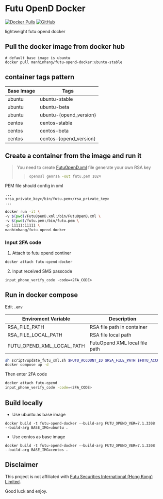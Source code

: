 # Futu OpenD Docker

[![Docker Pulls](https://img.shields.io/docker/pulls/manhinhang/futu-opend-docker)](https://hub.docker.com/r/manhinhang/futu-opend-docker)
[![GitHub](https://img.shields.io/github/license/manhinhang/futu-opend-docker)](https://github.com/manhinhang/futu-opend-docker/blob/main/LICENSE)

lightweight futu opend docker

## Pull the docker image from docker hub

```
# default base image is ubuntu
docker pull manhinhang/futu-opend-docker:ubuntu-stable
```

## container tags pattern

| Base Image | Tags                   |
| ---------- | ---------------------- |
| ubuntu     | ubuntu-stable          |
| ubuntu     | ubuntu-beta            |
| ubuntu     | ubuntu-{opend_version} |
| centos     | centos-stable          |
| centos     | centos-beta            |
| centos     | centos-{opend_version} |


## Create a container from the image and run it

> You need to create [FutuOpenD.xml](https://openapi.futunn.com/futu-api-doc/opend/opend-cmd.html) file
> generate your own RSA key
>> ```bash
>> openssl genrsa -out futu.pem 1024
>> ```

PEM file should config in xml
```
...
<rsa_private_key>/bin/futu.pem</rsa_private_key>
...
```

```bash
docker run -it \
-v $(pwd)/FutuOpenD.xml:/bin/FutuOpenD.xml \
-v $(pwd)/futu.pem:/bin/futu.pem \
-p 11111:11111 \
manhinhang/futu-opend-docker
```

### Input 2FA code

1. Attach to futu opend continer

```bash
docker attach futu-opend-docker
```
2. Input received SMS passcode

```
input_phone_verify_code -code=<2FA_CODE>
```

## Run in docker compose

Edit `.env`

| Enviroment Variable       | Description                   |
| ------------------------- | ----------------------------- |
| RSA_FILE_PATH             | RSA file path in container    |
| RSA_FILE_LOCAL_PATH       | RSA file local path           |
| FUTU_OPEND_XML_LOCAL_PATH | FutuOpend XML local file path |

```bash
sh script/update_futu_xml.sh $FUTU_ACCOUNT_ID $RSA_FILE_PATH $FUTU_ACCOUNT_PWD
docker compose up -d
```

Then enter 2FA code

```bash
docker attach futu-opend
input_phone_verify_code -code=<2FA_CODE>
```

## Build locally

- Use ubuntu as base image

```
docker build -t futu-opend-docker --build-arg FUTU_OPEND_VER=7.1.3308 --build-arg BASE_IMG=ubuntu .
```

- Use centos as base image

```
docker build -t futu-opend-docker --build-arg FUTU_OPEND_VER=7.1.3308 --build-arg BASE_IMG=centos .
```

## Disclaimer

This project is not affiliated with [Futu Securities International  (Hong Kong) Limited](https://www.futuhk.com/).

Good luck and enjoy.
